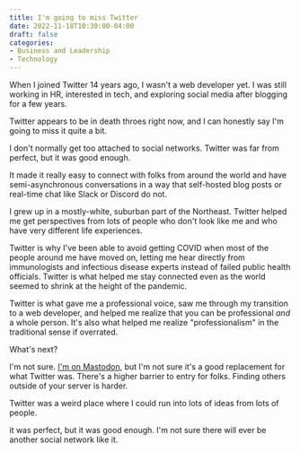 ```yaml
---
title: I'm going to miss Twitter
date: 2022-11-18T10:30:00-04:00
draft: false
categories:
- Business and Leadership
- Technology
---
```


When I joined Twitter 14 years ago, I wasn't a web developer yet. I was still working in HR, interested in tech, and exploring social media after blogging for a few years.

Twitter appears to be in death throes right now, and I can honestly say I'm going to miss it quite a bit.

I don't normally get too attached to social networks. Twitter was far from perfect, but it was good enough.

It made it really easy to connect with folks from around the world and have semi-asynchronous conversations in a way that self-hosted blog posts or real-time chat like Slack or Discord do not.

I grew up in a mostly-white, suburban part of the Northeast. Twitter helped me get perspectives from lots of people who don't look like me and who have very different life experiences.

Twitter is why I've been able to avoid getting COVID when most of the people around me have moved on, letting me hear directly from immunologists and infectious disease experts instead of failed public health officials. Twitter is what helped me stay connected even as the world seemed to shrink at the height of the pandemic.

Twitter is what gave me a professional voice, saw me through my transition to a web developer, and helped me realize that you can be professional _and_ a whole person. It's also what helped me realize "professionalism" in the traditional sense if overrated.

What's next?

I'm not sure. [I'm on Mastodon](https://mastodon.social/@cferdinandi), but I'm not sure it's a good replacement for what Twitter was. There's a higher barrier to entry for folks. Finding others outside of your server is harder.

Twitter was a weird place where I could run into lots of ideas from lots of people. 

it was perfect, but it was good enough. I'm not sure there will ever be another social network like it.